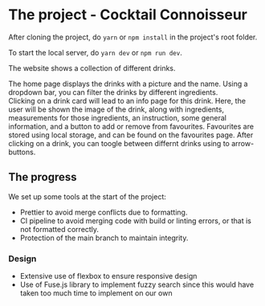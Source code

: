# The project - Cocktail Connoisseur

After cloning the project, do `yarn` or `npm install` in the project's root folder.

To start the local server, do `yarn dev` or `npm run dev`.

The website shows a collection of different drinks.

The home page displays the drinks with a picture and the name. Using a dropdown bar, you can filter the drinks by different ingredients. <br />
Clicking on a drink card will lead to an info page for this drink. Here, the user will be shown the image of the drink, along with ingredients, measurements for those ingredients, an instruction, some general information, and a button to add or remove from favourites. Favourites are stored using local storage, and can be found on the favourites page. After clicking on a drink, you can toogle between differnt drinks using to arrow-buttons.

## The progress

We set up some tools at the start of the project:

- Prettier to avoid merge conflicts due to formatting.
- CI pipeline to avoid merging code with build or linting errors, or that is not formatted correctly.
- Protection of the main branch to maintain integrity.

### Design

- Extensive use of flexbox to ensure responsive design
- Use of Fuse.js library to implement fuzzy search since this would have taken too much time to implement on our own
